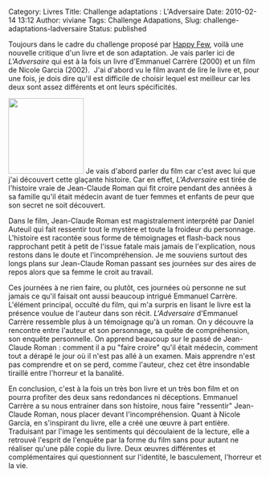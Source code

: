 Category: Livres
Title: Challenge adaptations : L'Adversaire
Date: 2010-02-14 13:12
Author: viviane
Tags: Challenge Adapations, 
Slug: challenge-adaptations-ladversaire
Status: published

Toujours dans le cadre du challenge proposé par <a href="http://happyfew.hautetfort.com/archive/2010/01/16/lunettes-noires-sur-pages-blanches-les-participants.html" target="_blank">Happy Few</a>, voilà une nouvelle critique d'un livre et de son adaptation. Je vais parler ici de <em>L'Adversaire</em> qui est à la fois un livre d'Emmanuel Carrère (2000) et un film de Nicole Garcia (2002).  J'ai d'abord vu le film avant de lire le livre et, pour une fois, je dois dire qu'il est difficile de choisir lequel est meilleur car les deux sont assez différents et ont leurs spécificités.

<a href="http://www.viviane-voyages.com/wp-content/uploads/2010/02/affiche-film.jpg"><img class="alignleft size-thumbnail wp-image-1156" title="L'Adversaire" src="http://www.viviane-voyages.com/wp-content/uploads/2010/02/affiche-film-150x150.jpg" alt="" width="150" height="150" /></a> Je vais d'abord parler du film car c'est avec lui que j'ai découvert cette glaçante histoire. Car en effet, <em>L'Adversaire </em>est tirée de l'histoire vraie de Jean-Claude Roman qui fit croire pendant des années à sa famille qu'il était médecin avant de tuer femmes et enfants de peur que son secret ne soit découvert.

Dans le film, Jean-Claude Roman est magistralement interprété par Daniel Auteuil qui fait ressentir tout le mystère et toute la froideur du personnage. L'histoire est racontée sous forme de témoignages et flash-back nous rapprochant petit à petit de l'issue fatale mais jamais de l'explication, nous restons dans le doute et l'incompréhension. Je me souviens surtout des longs plans sur Jean-Claude Roman passant ses journées sur des aires de repos alors que sa femme le croit au travail.

Ces journées à ne rien faire, ou plutôt, ces journées où personne ne sut jamais ce qu'il faisait ont aussi beaucoup intrigué Emmanuel Carrère. L'élément principal, occulté du film, qui m'a surpris en lisant le livre est la présence voulue de l'auteur dans son récit. <em>L'Adversaire</em> d'Emmanuel Carrère ressemble plus à un témoignage qu'à un roman. On y découvre la rencontre entre l'auteur et son personnage, sa quête de compréhension, son enquête personnelle. On apprend beaucoup sur le passé de Jean-Claude Roman : comment il a pu "faire croire" qu'il était médecin, comment tout a dérapé le jour où il n'est pas allé à un examen. Mais apprendre n'est pas comprendre et on se perd, comme l'auteur, chez cet être insondable tiraillé entre l'horreur et la banalité.

En conclusion, c'est à la fois un très bon livre et un très bon film et on pourra profiter des deux sans redondances ni déceptions. Emmanuel Carrère a su nous entrainer dans son histoire, nous faire "ressentir" Jean-Claude Roman, nous placer devant l'incompréhension. Quant à Nicole Garcia, en s'inspirant du livre, elle a créé une œuvre à part entière. Traduisant par l'image les sentiments qui découlaient de la lecture, elle a retrouvé l'esprit de l'enquête par la forme du film sans pour autant ne réaliser qu'une pâle copie du livre. Deux œuvres différentes et complémentaires qui questionnent sur l'identité, le basculement, l'horreur et la vie.
